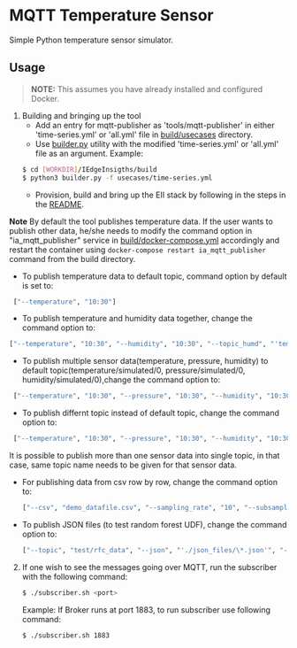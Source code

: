 # MQTT Temperature Sensor
Simple Python temperature sensor simulator.

## Usage
> **NOTE:** This assumes you have already installed and configured Docker.

1. Building and bringing up the tool
   - Add an entry for mqtt-publisher as 'tools/mqtt-publisher' in either 'time-series.yml' or 'all.yml' file in [build/usecases](../../build/usecases) directory.
   - Use [builder.py](../../build/builder.py) utility with the modified 'time-series.yml' or 'all.yml' file as an argument. Example:
   ```sh
   $ cd [WORKDIR]/IEdgeInsigths/build
   $ python3 builder.py -f usecases/time-series.yml
   ```
   - Provision, build and bring up the EII stack by following in the steps in the [README](../../README.md).

**Note** By default the tool publishes temperature data. If the user wants to publish other data, he/she needs to modify the command option in "ia_mqtt_publisher" service in  [build/docker-compose.yml](../../build/docker-compose.yml) accordingly and restart the container using `docker-compose restart ia_mqtt_publisher` command from the build directory.

   * To publish temperature data to default topic, command option by default is set to:
   ```sh
    ["--temperature", "10:30"]
   ```

   * To publish temperature and humidity data together, change the command option to:
   ```sh
   ["--temperature", "10:30", "--humidity", "10:30", "--topic_humd", "'temperature/simulated/0'"]
   ```

   * To publish multiple sensor data(temperature, pressure, humidity) to default topic(temperature/simulated/0, pressure/simulated/0, humidity/simulated/0),change the command option to:
   ```sh
	["--temperature", "10:30", "--pressure", "10:30", "--humidity", "10:30"] 
   ```

   * To publish differnt topic instead of default topic, change the command option to:
   ```sh
	["--temperature", "10:30", "--pressure", "10:30", "--humidity", "10:30", "--topic_temp", <temperature topic>, "--topic_pres", <pressure topic>, "--topic_humd", <humidity topic>]
   ```

  It is possible to publish more than one sensor data into single topic, in that case, same topic name needs to be given for that sensor data. 

   * For publishing data from csv row by row, change the command option to:
     ```sh
     ["--csv", "demo_datafile.csv", "--sampling_rate", "10", "--subsample", "1"]
     ```

   * To publish JSON files (to test random forest UDF), change the command option to:
     ```sh
     ["--topic", "test/rfc_data", "--json", "'./json_files/\*.json'", "--streams", "1"]
     ```

2. If one wish to see the messages going over MQTT, run the
   subscriber with the following command:
   ```sh
   $ ./subscriber.sh <port>
   ```
   Example:
   If Broker runs at port 1883, to run subscriber use following command:

   ```sh
   $ ./subscriber.sh 1883
   ```

